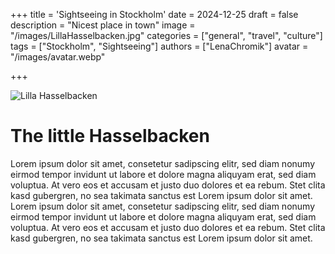 +++
title = 'Sightseeing in Stockholm'
date = 2024-12-25
draft = false
description = "Nicest place in town"
image = "/images/LillaHasselbacken.jpg"
categories = ["general", "travel", "culture"]
tags = ["Stockholm", "Sightseeing"]
authors = ["LenaChromik"]
avatar = "/images/avatar.webp"

+++




<img src="/images/LillaHasselbacken.jpg" alt="Lilla Hasselbacken"> 

# The little Hasselbacken

Lorem ipsum dolor sit amet, consetetur sadipscing elitr, sed diam nonumy eirmod tempor invidunt ut labore et dolore magna aliquyam erat, sed diam voluptua. At vero eos et accusam et justo duo dolores et ea rebum. Stet clita kasd gubergren, no sea takimata sanctus est Lorem ipsum dolor sit amet. Lorem ipsum dolor sit amet, consetetur sadipscing elitr, sed diam nonumy eirmod tempor invidunt ut labore et dolore magna aliquyam erat, sed diam voluptua. At vero eos et accusam et justo duo dolores et ea rebum. Stet clita kasd gubergren, no sea takimata sanctus est Lorem ipsum dolor sit amet.